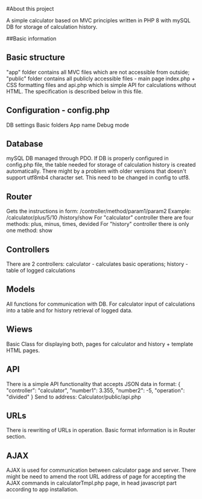 #About this project

A simple calculator based on MVC principles written in PHP 8 with mySQL DB
for storage of calculation history.

##Basic information

Basic structure
---------------
"app" folder contains all MVC files which are not accessible from outside;
"public" folder contains all publicly accessible files - main page index.php +
CSS formatting files and api.php which is simple API for calculations without
HTML. The specification is described below in this file.

Configuration - config.php
--------------------------
DB settings
Basic folders
App name
Debug mode

Database
--------
mySQL DB managed through PDO.
If DB is properly configured in config.php file, the table needed for storage
of calculation history is created automatically. There might by a problem with
older versions that doesn't support utf8mb4 character set. This need to be
changed in config to utf8.

Router
------
Gets the instructions in form:
/controller/method/param1/param2
Example:
/calculator/plus/5/10
/history/show
For "calculator" controller there are four methods:
plus, minus, times, devided
For "history" controller there is only one method:
show

Controllers
-----------
There are 2 controllers:
calculator - calculates basic operations;
history - table of logged calculations

Models
------
All functions for communication with DB. For calculator input of calculations
into a table and for history retrieval of logged data.

Wiews
-----
Basic Class for displaying both, pages for calculator and history + template
HTML pages.

API
---
There is a simple API functionality that accepts JSON data in format:
{
  "controller": "calculator",
  "number1":    3.355,
  "number2":    -5,
  "operation":  "divided"
}
Send to address:
Calculator/public/api.php

URLs
----
There is rewriting of URLs in operation. Basic format information is in Router
section.

AJAX
----
AJAX is used for communication between calculator page and server. There might
be need to amend the root URL address of page for accepting the AJAX commands
in calculatorTmpl.php page, in head javascript part according to app
installation.

